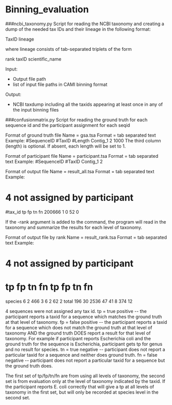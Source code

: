# Binning_evaluation

###ncbi_taxonomy.py
Script for reading the NCBI taxonomy and creating a dump of the needed tax IDs and their lineage in the following format:

TaxID	lineage

where lineage consists of tab-separated triplets of the form

rank	taxID	scientific_name

Input:
* Output file path
* list of input file paths in CAMI binning format

Output:
* NCBI taxdump including all the taxids appearing at least once in any of the input binning files


###confusionmatrix.py
Script for reading the ground truth for each sequence id and the participant assignment for each seqid

Format of ground truth file
Name = gsa.tsa
Format = tab separated text
Example:
#SequenceID	#TaxID	#Length
Contig_1	2	1000
The third column (length) is optional. If absent, each length will be set to 1.

Format of participant file
Name = participant.tsa
Format = tab separated text
Example:
#SequenceID	#TaxID
Contig_1	2

Format of output file
Name = result_all.tsa
Format = tab separated text
Example:
# 4 not assigned by participant
#tax_id	tp	fp	tn	fn
200666	1	0	52	0

If the -rank argument is added to the command, the program will read in the taxonomy
and summarize the results for each level of taxonomy.

Format of output file by rank
Name = result_rank.tsa
Format = tab separated text
Example:
# 4 not assigned by participant
#	tp	fp	tn	fn	tp	fp	tn	fn
species	6	2	466	3	6	2	62	2
total	196	30	2536	47	41	8	374	12

4 sequences were not assigned any tax id.
tp = true positive -- the participant reports a taxid for a sequence which matches the ground truth at that level of taxonomy.
fp = false positive -- the participant reports a taxid for a sequence which does not match the ground truth at that level of taxonomy 
AND the ground truth DOES report a result for that level of taxonomy.
For example if participant reports Escherichia coli and the ground truth for the sequence is Escherichia, participant gets tp for genus and no result for species.
tn = true negative -- participant does not report a particular taxid for a sequence and neither does ground truth.
fn = false negative -- participant does not report a particular taxid for a sequence but the ground truth does.

The first set of tp/fp/tn/fn are from using all levels of taxonomy, the second set is from evaluation only at the level of taxonomy indicated by the taxid.
If the participant reports E. coli correctly that will give a tp at all levels of taxonomy in the first set, but will only be recorded at species level in the second set.

